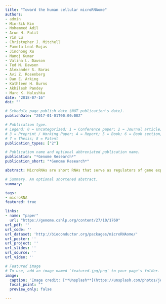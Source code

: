 ```yaml
---
title: "Toward the human cellular microRNAome"
authors:
- admin
- Min-Sik Kim
- Mohammed Adil
- Arun H. Patil
- Yin Lu
- Christopher J. Mitchell
- Pamela Leal-Rojas
- Jinchong Xu
- Manoj Kumar
- Valina L. Dawson
- Ted M. Dawson
- Alexander S. Baras
- Avi Z. Rosenberg
- Dan E. Arking
- Kathleen H. Burns
- Akhilesh Pandey
- Marc K. Halushka
date: "2018-07-16"
doi: ""

# Schedule page publish date (NOT publication's date).
publishDate: "2017-01-01T00:00:00Z"

# Publication type.
# Legend: 0 = Uncategorized; 1 = Conference paper; 2 = Journal article;
# 3 = Preprint / Working Paper; 4 = Report; 5 = Book; 6 = Book section;
# 7 = Thesis; 8 = Patent
publication_types: ["2"]

# Publication name and optional abbreviated publication name.
publication: "*Genome Research*"
publication_short: "*Genome Research*"

abstract: MicroRNAs are short RNAs that serve as regulators of gene expression and are essential components of normal development as well as modulators of disease. MicroRNAs generally act cell-autonomously, and thus their localization to specific cell types is needed to guide our understanding of microRNA activity. Current tissue-level data have caused considerable confusion, and comprehensive cell-level data do not yet exist. Here, we establish the landscape of human cell-specific microRNA expression. This project evaluated 8 billion small RNA-seq reads from 46 primary cell types, 42 cancer or immortalized cell lines, and 26 tissues. It identified both specific and ubiquitous patterns of expression that strongly correlate with adjacent superenhancer activity. Analysis of unaligned RNA reads uncovered 207 unknown minor strand (passenger) microRNAs of known microRNA loci and 495 novel putative microRNA loci. Although cancer cell lines generally recapitulated the expression patterns of matched primary cells, their isomiR sequence families exhibited increased disorder, suggesting DROSHA- and DICER1-dependent microRNA processing variability. Cell-specific patterns of microRNA expression were used to de-convolute variable cellular composition of colon and adipose tissue samples, highlighting one use of these cell-specific microRNA expression data. Characterization of cellular microRNA expression across a wide variety of cell types provides a new understanding of this critical regulatory RNA species.

# Summary. An optional shortened abstract.
summary: 

tags:
- microRNA
featured: true

links:
- name: "paper"
  url: "https://genome.cshlp.org/content/27/10/1769"
url_pdf: ''
url_code: ''
url_dataset: 'http://bioconductor.org/packages/microRNAome/'
url_poster: ''
url_project: ''
url_slides: ''
url_source: ''
url_video: ''

# Featured image
# To use, add an image named `featured.jpg/png` to your page's folder. 
image:
  caption: 'Image credit: [**Unsplash**](https://unsplash.com/photos/jdD8gXaTZsc)'
  focal_point: ""
  preview_only: false

---
```



